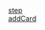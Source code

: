<a href="https://minwuori.github.io/book-watch/index.html">step</a><br/>
<a href="https://minwuori.github.io/book-watch/addCard.html">addCard</a>
